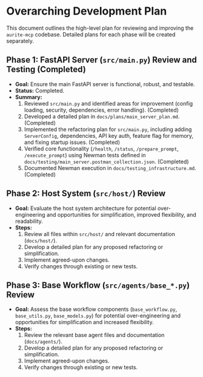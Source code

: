# Overarching Development Plan

This document outlines the high-level plan for reviewing and improving the `aurite-mcp` codebase. Detailed plans for each phase will be created separately.

## Phase 1: FastAPI Server (`src/main.py`) Review and Testing (Completed)

*   **Goal:** Ensure the main FastAPI server is functional, robust, and testable.
*   **Status:** Completed.
*   **Summary:**
    1.  Reviewed `src/main.py` and identified areas for improvement (config loading, security, dependencies, error handling). (Completed)
    2.  Developed a detailed plan in `docs/plans/main_server_plan.md`. (Completed)
    3.  Implemented the refactoring plan for `src/main.py`, including adding `ServerConfig`, dependencies, API key auth, feature flag for memory, and fixing startup issues. (Completed)
    4.  Verified core functionality (`/health`, `/status`, `/prepare_prompt`, `/execute_prompt`) using Newman tests defined in `docs/testing/main_server.postman_collection.json`. (Completed)
    5.  Documented Newman execution in `docs/testing_infrastructure.md`. (Completed)

## Phase 2: Host System (`src/host/`) Review

*   **Goal:** Evaluate the host system architecture for potential over-engineering and opportunities for simplification, improved flexibility, and readability.
*   **Steps:**
    1.  Review all files within `src/host/` and relevant documentation (`docs/host/`).
    2.  Develop a detailed plan for any proposed refactoring or simplification.
    3.  Implement agreed-upon changes.
    4.  Verify changes through existing or new tests.

## Phase 3: Base Workflow (`src/agents/base_*.py`) Review

*   **Goal:** Assess the base workflow components (`base_workflow.py`, `base_utils.py`, `base_models.py`) for potential over-engineering and opportunities for simplification and increased flexibility.
*   **Steps:**
    1.  Review the relevant base agent files and documentation (`docs/agents/`).
    2.  Develop a detailed plan for any proposed refactoring or simplification.
    3.  Implement agreed-upon changes.
    4.  Verify changes through existing or new tests.
